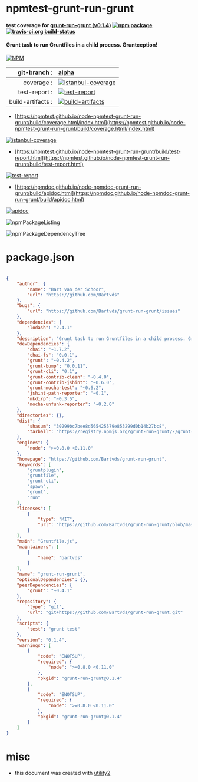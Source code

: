 # npmtest-grunt-run-grunt

#### test coverage for  [grunt-run-grunt (v0.1.4)](https://github.com/Bartvds/grunt-run-grunt)  [![npm package](https://img.shields.io/npm/v/npmtest-grunt-run-grunt.svg?style=flat-square)](https://www.npmjs.org/package/npmtest-grunt-run-grunt) [![travis-ci.org build-status](https://api.travis-ci.org/npmtest/node-npmtest-grunt-run-grunt.svg)](https://travis-ci.org/npmtest/node-npmtest-grunt-run-grunt)

#### Grunt task to run Gruntfiles in a child process. Gruntception!

[![NPM](https://nodei.co/npm/grunt-run-grunt.png?downloads=true&downloadRank=true&stars=true)](https://www.npmjs.com/package/grunt-run-grunt)

| git-branch : | [alpha](https://github.com/npmtest/node-npmtest-grunt-run-grunt/tree/alpha)|
|--:|:--|
| coverage : | [![istanbul-coverage](https://npmtest.github.io/node-npmtest-grunt-run-grunt/build/coverage.badge.svg)](https://npmtest.github.io/node-npmtest-grunt-run-grunt/build/coverage.html/index.html)|
| test-report : | [![test-report](https://npmtest.github.io/node-npmtest-grunt-run-grunt/build/test-report.badge.svg)](https://npmtest.github.io/node-npmtest-grunt-run-grunt/build/test-report.html)|
| build-artifacts : | [![build-artifacts](https://npmtest.github.io/node-npmtest-grunt-run-grunt/glyphicons_144_folder_open.png)](https://github.com/npmtest/node-npmtest-grunt-run-grunt/tree/gh-pages/build)|

- [https://npmtest.github.io/node-npmtest-grunt-run-grunt/build/coverage.html/index.html](https://npmtest.github.io/node-npmtest-grunt-run-grunt/build/coverage.html/index.html)

[![istanbul-coverage](https://npmtest.github.io/node-npmtest-grunt-run-grunt/build/screenCapture.buildCi.browser.%252Ftmp%252Fbuild%252Fcoverage.lib.html.png)](https://npmtest.github.io/node-npmtest-grunt-run-grunt/build/coverage.html/index.html)

- [https://npmtest.github.io/node-npmtest-grunt-run-grunt/build/test-report.html](https://npmtest.github.io/node-npmtest-grunt-run-grunt/build/test-report.html)

[![test-report](https://npmtest.github.io/node-npmtest-grunt-run-grunt/build/screenCapture.buildCi.browser.%252Ftmp%252Fbuild%252Ftest-report.html.png)](https://npmtest.github.io/node-npmtest-grunt-run-grunt/build/test-report.html)

- [https://npmdoc.github.io/node-npmdoc-grunt-run-grunt/build/apidoc.html](https://npmdoc.github.io/node-npmdoc-grunt-run-grunt/build/apidoc.html)

[![apidoc](https://npmdoc.github.io/node-npmdoc-grunt-run-grunt/build/screenCapture.buildCi.browser.%252Ftmp%252Fbuild%252Fapidoc.html.png)](https://npmdoc.github.io/node-npmdoc-grunt-run-grunt/build/apidoc.html)

![npmPackageListing](https://npmtest.github.io/node-npmtest-grunt-run-grunt/build/screenCapture.npmPackageListing.svg)

![npmPackageDependencyTree](https://npmtest.github.io/node-npmtest-grunt-run-grunt/build/screenCapture.npmPackageDependencyTree.svg)



# package.json

```json

{
    "author": {
        "name": "Bart van der Schoor",
        "url": "https://github.com/Bartvds"
    },
    "bugs": {
        "url": "https://github.com/Bartvds/grunt-run-grunt/issues"
    },
    "dependencies": {
        "lodash": "2.4.1"
    },
    "description": "Grunt task to run Gruntfiles in a child process. Gruntception!",
    "devDependencies": {
        "chai": "~1.7.2",
        "chai-fs": "0.0.1",
        "grunt": "~0.4.2",
        "grunt-bump": "0.0.11",
        "grunt-cli": "0.1",
        "grunt-contrib-clean": "~0.4.0",
        "grunt-contrib-jshint": "~0.6.0",
        "grunt-mocha-test": "~0.6.2",
        "jshint-path-reporter": "~0.1",
        "mkdirp": "~0.3.5",
        "mocha-unfunk-reporter": "~0.2.0"
    },
    "directories": {},
    "dist": {
        "shasum": "30299bc7bee8d565425579e853299d0b14b27bc8",
        "tarball": "https://registry.npmjs.org/grunt-run-grunt/-/grunt-run-grunt-0.1.4.tgz"
    },
    "engines": {
        "node": ">=0.8.0 <0.11.0"
    },
    "homepage": "https://github.com/Bartvds/grunt-run-grunt",
    "keywords": [
        "gruntplugin",
        "gruntfile",
        "grunt-cli",
        "spawn",
        "grunt",
        "run"
    ],
    "licenses": [
        {
            "type": "MIT",
            "url": "https://github.com/Bartvds/grunt-run-grunt/blob/master/LICENSE-MIT"
        }
    ],
    "main": "Gruntfile.js",
    "maintainers": [
        {
            "name": "bartvds"
        }
    ],
    "name": "grunt-run-grunt",
    "optionalDependencies": {},
    "peerDependencies": {
        "grunt": "~0.4.1"
    },
    "repository": {
        "type": "git",
        "url": "git+https://github.com/Bartvds/grunt-run-grunt.git"
    },
    "scripts": {
        "test": "grunt test"
    },
    "version": "0.1.4",
    "warnings": [
        {
            "code": "ENOTSUP",
            "required": {
                "node": ">=0.8.0 <0.11.0"
            },
            "pkgid": "grunt-run-grunt@0.1.4"
        },
        {
            "code": "ENOTSUP",
            "required": {
                "node": ">=0.8.0 <0.11.0"
            },
            "pkgid": "grunt-run-grunt@0.1.4"
        }
    ]
}
```



# misc
- this document was created with [utility2](https://github.com/kaizhu256/node-utility2)
